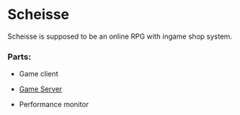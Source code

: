 # Scheisse

Scheisse is supposed to be an online RPG with ingame shop system.

### Parts:

* Game client

* [Game Server](server/README.md)

* Performance monitor
